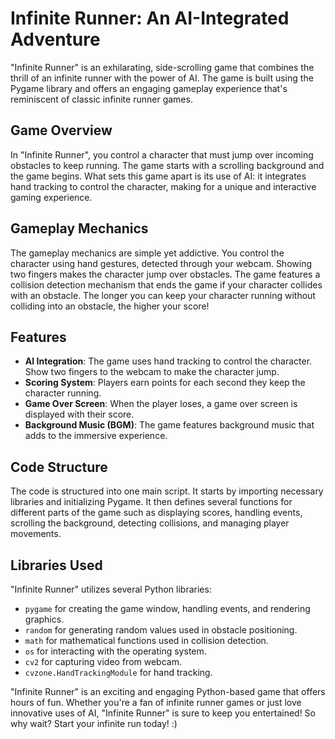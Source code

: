# Infinite Runner: An AI-Integrated Adventure

"Infinite Runner" is an exhilarating, side-scrolling game that combines the thrill of an infinite runner with the power of AI. The game is built using the Pygame library and offers an engaging gameplay experience that's reminiscent of classic infinite runner games.

## Game Overview

In "Infinite Runner", you control a character that must jump over incoming obstacles to keep running. The game starts with a scrolling background and the game begins. What sets this game apart is its use of AI: it integrates hand tracking to control the character, making for a unique and interactive gaming experience.

## Gameplay Mechanics

The gameplay mechanics are simple yet addictive. You control the character using hand gestures, detected through your webcam. Showing two fingers makes the character jump over obstacles. The game features a collision detection mechanism that ends the game if your character collides with an obstacle. The longer you can keep your character running without colliding into an obstacle, the higher your score!

## Features

- **AI Integration**: The game uses hand tracking to control the character. Show two fingers to the webcam to make the character jump.
- **Scoring System**: Players earn points for each second they keep the character running.
- **Game Over Screen**: When the player loses, a game over screen is displayed with their score.
- **Background Music (BGM)**: The game features background music that adds to the immersive experience.

## Code Structure

The code is structured into one main script. It starts by importing necessary libraries and initializing Pygame. It then defines several functions for different parts of the game such as displaying scores, handling events, scrolling the background, detecting collisions, and managing player movements.

## Libraries Used

"Infinite Runner" utilizes several Python libraries:
- `pygame` for creating the game window, handling events, and rendering graphics.
- `random` for generating random values used in obstacle positioning.
- `math` for mathematical functions used in collision detection.
- `os` for interacting with the operating system.
- `cv2` for capturing video from webcam.
- `cvzone.HandTrackingModule` for hand tracking.

"Infinite Runner" is an exciting and engaging Python-based game that offers hours of fun. Whether you're a fan of infinite runner games or just love innovative uses of AI, "Infinite Runner" is sure to keep you entertained! So why wait? Start your infinite run today! :)
